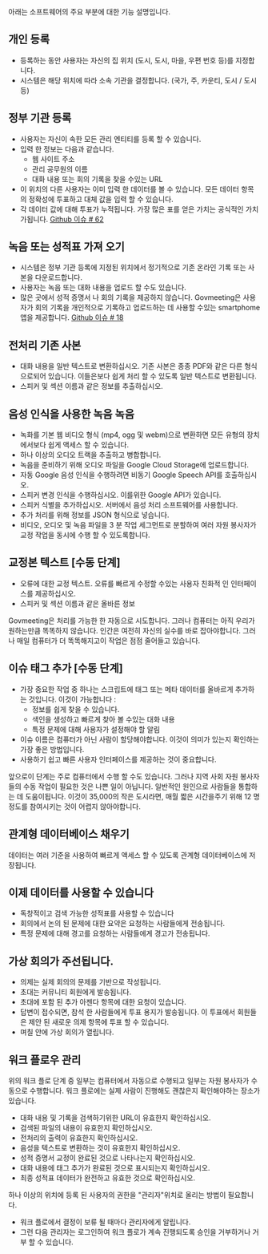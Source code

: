 <!-- Do not edit this file. It was translated by Google. -->

<p> 아래는 소프트웨어의 주요 부분에 대한 기능 설명입니다. </p>
<h2> 개인 등록 </h2>
<ul>
<li> 등록하는 동안 사용자는 자신의 집 위치 (도시, 도시, 마을, 우편 번호 등)를 지정합니다. </li>
<li> 시스템은 해당 위치에 따라 소속 기관을 결정합니다. (국가, 주, 카운티, 도시 / 도시 등) </li>
</ul><h2> 정부 기관 등록 </h2>
<ul>
<li> 사용자는 자신이 속한 모든 관리 엔티티를 등록 할 수 있습니다. </li>
<li> 입력 한 정보는 다음과 같습니다. 
<ul>
<li> 웹 사이트 주소 </li>
<li> 관리 공무원의 이름 </li>
<li> 대화 내용 또는 회의 기록을 찾을 수있는 URL </li>
</ul></li>
<li> 이 위치의 다른 사용자는 이미 입력 한 데이터를 볼 수 있습니다. 모든 데이터 항목의 정확성에 투표하고 대체 값을 입력 할 수 있습니다. </li>
<li> 각 데이터 값에 대해 투표가 누적됩니다. 가장 많은 표를 얻은 가치는 공식적인 가치가됩니다. <a href="https://github.com/govmeeting/govmeeting/issues/62">Github 이슈
# 62</a> </li>
</ul><h2> 녹음 또는 성적표 가져 오기 </h2>
<ul>
<li> 시스템은 정부 기관 등록에 지정된 위치에서 정기적으로 기존 온라인 기록 또는 사본을 다운로드합니다. </li>
<li> 사용자는 녹음 또는 대화 내용을 업로드 할 수도 있습니다. </li>
<li> 많은 곳에서 성적 증명서 나 회의 기록을 제공하지 않습니다. Govmeeting은 사용자가 회의 기록을 개인적으로 기록하고 업로드하는 데 사용할 수있는 smartphome 앱을 제공합니다. <a href="https://github.com/govmeeting/govmeeting/issues/18">Github 이슈
# 18</a> </li>
</ul><h2> 전처리 기존 사본 </h2>
<ul>
<li> 대화 내용을 일반 텍스트로 변환하십시오. 기존 사본은 종종 PDF와 같은 다른 형식으로되어 있습니다. 이들은보다 쉽게 처리 할 수 있도록 일반 텍스트로 변환됩니다. </li>
<li> 스피커 및 섹션 이름과 같은 정보를 추출하십시오. </li>
</ul><h2> 음성 인식을 사용한 녹음 녹음 </h2>
<ul>
<li> 녹화를 기본 웹 비디오 형식 (mp4, ogg 및 webm)으로 변환하면 모든 유형의 장치에서보다 쉽게 액세스 할 수 있습니다. </li>
<li> 하나 이상의 오디오 트랙을 추출하고 병합합니다. </li>
<li> 녹음을 준비하기 위해 오디오 파일을 Google Cloud Storage에 업로드합니다. </li>
<li> 자동 Google 음성 인식을 수행하려면 비동기 Google Speech API를 호출하십시오. </li>
<li> 스피커 변경 인식을 수행하십시오. 이를위한 Google API가 있습니다. </li>
<li> 스피커 식별을 추가하십시오. 서버에서 음성 처리 소프트웨어를 사용합니다. </li>
<li> 추가 처리를 위해 정보를 JSON 형식으로 넣습니다. </li>
<li> 비디오, 오디오 및 녹음 파일을 3 분 작업 세그먼트로 분할하여 여러 자원 봉사자가 교정 작업을 동시에 수행 할 수 있도록합니다. </li>
</ul><h2> 교정본 텍스트 [수동 단계] </h2>
<ul>
<li> 오류에 대한 교정 텍스트. 오류를 빠르게 수정할 수있는 사용자 친화적 인 인터페이스를 제공하십시오. </li>
<li> 스피커 및 섹션 이름과 같은 올바른 정보 </li>
</ul>
<p> Govmeeting은 처리를 가능한 한 자동으로 시도합니다. 그러나 컴퓨터는 아직 우리가 원하는만큼 똑똑하지 않습니다. 인간은 여전히 자신의 실수를 바로 잡아야합니다. 그러나 매일 컴퓨터가 더 똑똑해지고이 작업은 점점 줄어들고 있습니다. </p>
<h2> 이슈 태그 추가 [수동 단계] </h2>
<ul>
<li> 가장 중요한 작업 중 하나는 스크립트에 태그 또는 메타 데이터를 올바르게 추가하는 것입니다. 이것이 가능합니다 : 
<ul>
<li> 정보를 쉽게 찾을 수 있습니다. </li>
<li> 색인을 생성하고 빠르게 찾아 볼 수있는 대화 내용 </li>
<li> 특정 문제에 대해 사용자가 설정해야 할 알림 </li>
</ul></li>
<li> 이슈 이름은 컴퓨터가 아닌 사람이 할당해야합니다. 이것이 의미가 있는지 확인하는 가장 좋은 방법입니다. </li>
<li> 사용하기 쉽고 빠른 사용자 인터페이스를 제공하는 것이 중요합니다. </li>
</ul>
<p> 앞으로이 단계는 주로 컴퓨터에서 수행 할 수도 있습니다. 그러나 지역 사회 자원 봉사자들의 수동 작업이 필요한 것은 나쁜 일이 아닙니다. 일반적인 원인으로 사람들을 통합하는 데 도움이됩니다. 이것이 35,000의 작은 도시라면, 매월 짧은 시간을주기 위해 12 명 정도를 참여시키는 것이 어렵지 않아야합니다. </p>
<h2> 관계형 데이터베이스 채우기 </h2>
<p> 데이터는 여러 기준을 사용하여 빠르게 액세스 할 수 있도록 관계형 데이터베이스에 저장됩니다. </p>
<h2> 이제 데이터를 사용할 수 있습니다 </h2>
<ul>
<li> 독창적이고 검색 가능한 성적표를 사용할 수 있습니다 </li>
<li> 회의에서 논의 된 문제에 대한 요약은 요청하는 사람들에게 전송됩니다. </li>
<li> 특정 문제에 대해 경고를 요청하는 사람들에게 경고가 전송됩니다. </li>
</ul><h2> 가상 회의가 주선됩니다. </h2>
<ul>
<li> 의제는 실제 회의의 문제를 기반으로 작성됩니다. </li>
<li> 초대는 커뮤니티 회원에게 발송됩니다. </li>
<li> 초대에 포함 된 추가 아젠다 항목에 대한 요청이 있습니다. </li>
<li> 답변이 접수되면, 참석 한 사람들에게 투표 용지가 발송됩니다. 이 투표에서 회원들은 제안 된 새로운 의제 항목에 투표 할 수 있습니다. </li>
<li> 며칠 안에 가상 회의가 열립니다. </li>
</ul><h2> 워크 플로우 관리 </h2>
<p> 위의 워크 플로 단계 중 일부는 컴퓨터에서 자동으로 수행되고 일부는 자원 봉사자가 수동으로 수행합니다. 워크 플로에는 실제 사람이 진행해도 괜찮은지 확인해야하는 장소가 있습니다. </p>

<ul>
<li> 대화 내용 및 기록을 검색하기위한 URL이 유효한지 확인하십시오. </li>
<li> 검색된 파일의 내용이 유효한지 확인하십시오. </li>
<li> 전처리의 출력이 유효한지 확인하십시오. </li>
<li> 음성을 텍스트로 변환하는 것이 유효한지 확인하십시오. </li>
<li> 성적 증명서 교정이 완료된 것으로 나타나는지 확인하십시오. </li>
<li> 대화 내용에 태그 추가가 완료된 것으로 표시되는지 확인하십시오. </li>
<li> 최종 성적표 데이터가 완전하고 유효한 것으로 확인하십시오. </li>
</ul>
<p> 하나 이상의 위치에 등록 된 사용자의 권한을 "관리자"위치로 올리는 방법이 필요합니다. </p>

<ul>
<li> 워크 플로에서 결정이 보류 될 때마다 관리자에게 알립니다. </li>
<li> 그런 다음 관리자는 로그인하여 워크 플로가 계속 진행되도록 승인을 거부하거나 거부 할 수 있습니다. </li>
</ul>